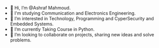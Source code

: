 - 👋 Hi, I’m @Ashraf Mahmoud.
- 🌱 I'm studying Communication and Electronics Engineering.
- 👀 I’m interested in Technology, Programming and CyperSecurity and Embedded Systems.
- 🌱 I’m currently Taking Course in Python.
- 💞️ I’m looking to collaborate on projects, sharing new ideas and solve problems.

<!---
AshrafMah/AshrafMah is a ✨ special ✨ repository because its `README.md` (this file) appears on your GitHub profile.
You can click the Preview link to take a look at your changes.
--->
